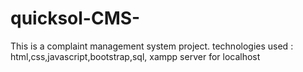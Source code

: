 # quicksol-CMS-
This is a complaint management system project.
technologies used : html,css,javascript,bootstrap,sql,
xampp server for localhost
